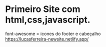 # Primeiro Site com html,css,javascript.
font-awesome = icones do footer e cabeçalho<br>
https://lucasferreira-newsite.netlify.app/
